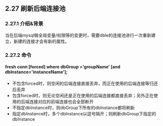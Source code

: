 ## 2.27 刷新后端连接池

### 2.27.1 介绍&背景
当在后端mysql做全局变量/权限等的变更时，需要dble的连接池进行一次重新建立，新建的连接才会有新的属性。

### 2.27.2 命令
####  fresh conn [forced] where dbGroup ='groupName' [and dbInstance='instanceName'];

* 不包含forced时，则空闲的后端连接直接丢弃，而正在使用的后端连接等归还后丢弃
* 包含forced时，则无论空闲还是正在使用的后端连接都直接丢弃；另外正在使用的后端连接对应的前端连接也会全部断开
* 不指定dbInstance时，则dbGroup下所有的dbInstance都将刷新
* 指定dbInstance时，多个dbInstance以逗号隔开；则刷新dbGroup下指定的dbInstance










